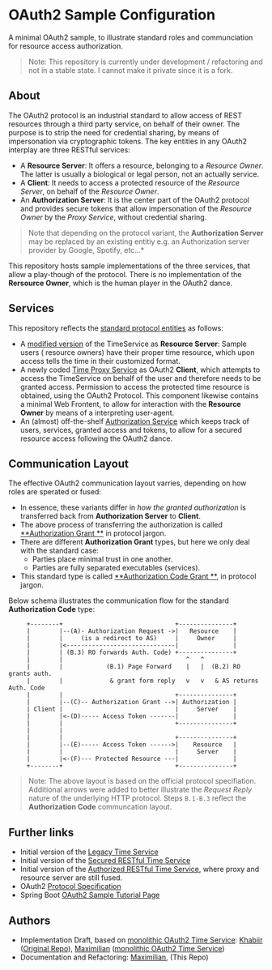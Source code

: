 # OAuth2 Sample Configuration

A minimal OAuth2 sample, to illustrate standard roles and communciation for resource access
authorization.

> Note: This repository is currently under development / refactoring and not in a stable state. I
> cannot make it private since it is a fork.

## About

The OAuth2 protocol is an industrial standard to allow access of REST resources through a third
party service, on behalf of their owner. The purpose is to strip the need for credential sharing, by
means of impersonation via cryptographic tokens.
The key entities in any OAuth2 interplay are three RESTful services:

* A **Resource Server**: It offers a resource, belonging to a *Resource Owner*. The latter is
  usually a biological or legal person, not an actually service.
* A **Client**: It needs to access a protected resource of the *Resource Server*, on behalf of the
  *Resource Owner*.
* An **Authorization Server**: It is the center part of the OAuth2 protocol and provides secure
  tokens that allow impersonation of the *Resource Owner* by the *Proxy Service*, without credential
  sharing.

> Note that depending on the protocol variant, the **Authorization Server** may be replaced by an
> existing entitiy e.g. an Authorization server provider by Google, Spotify, etc...*

This repository hosts sample implementations of the three services, that allow a play-though of the
protocol. There is no implementation of the **Rersource Owner**, which is the human player in the
OAuth2 dance.

## Services

This repository reflects the [standard protocol entities](#about) as follows:

* A [modified version](ResourceServer) of the TimeService as **Resource Server**: Sample users (
  resource owners) have their proper time resource, which upon access tells the time in their
  customized format.
* A newly coded [Time Proxy Service](Client) as OAuth2 **Client**, which attempts to access the
  TimeService on behalf of the user and therefore needs to be granted access. Permission to access the protected time resource is obtained, using the OAuth2
  Protocol. This component likewise contains a minimal Web Frontent, to allow for interaction with
  the **Resource Owner** by means of a interpreting user-agent.
* An (almost) off-the-shelf [Authorization Service](AuthorizationServer) which keeps track of users,
  services, granted access and tokens, to allow for a secured resource access following the OAuth2
  dance.

## Communication Layout

The effective OAuth2 communication layout varries, depending on how roles are sperated or fused:

* In essence, these variants differ in *how the granted authorization* is transferred back from
  **Authorization Server** to **Client**.
* The above process of transferring the authorization is called [**Authorization Grant
  **](https://datatracker.ietf.org/doc/html/rfc6749#section-1.3) in protocol jargon.
* There are different **Authorization Grant** types, but here we only deal with the standard case:
    * Parties place minimal trust in one another.
    * Parties are fully separated executables (services).
* This standard type is called [**Authorization Code Grant
  **](https://datatracker.ietf.org/doc/html/rfc6749#section-4.1), in protocol jargon.

Below schema illustrates the communication flow for the standard **Authorization Code** type:

```
     +--------+                               +---------------+
     |        |--(A)- Authorization Request ->|   Resource    |
     |        |     (is a redirect to AS)     |     Owner     |
     |        |<------------------------------|               |
     |        | (B.3) RO forwards Auth. Code) +---------------+
     |        |                                  ^   ^
     |        |            (B.1) Page Forward    |   |  (B.2) RO grants auth.
     |        |             & grant form reply   v   v   & AS returns Auth. Code
     |        |                               +---------------+
     |        |--(C)-- Authorization Grant -->| Authorization |
     | Client |                               |     Server    |
     |        |<-(D)----- Access Token -------|               |
     |        |                               +---------------+
     |        |
     |        |                               +---------------+
     |        |--(E)----- Access Token ------>|    Resource   |
     |        |                               |     Server    |
     |        |<-(F)--- Protected Resource ---|               |
     +--------+                               +---------------+
```

> Note: The above layout is based on the official protocol specifiation. Additional arrows were
> added to better illustrate the *Request Reply* nature of the underlying HTTP protocol.
> Steps ```B.1-B.3``` reflect the **Authorization Code** communcation layout.

## Further links

* Initial version of the [Legacy Time Service](https://github.com/m5c/TimeServiceLegacy)
* Initial version of the [Secured RESTful Time Service](https://github.com/m5c/OAuth2SpringBootDemo)
* Initial version of
  the [Authorized RESTful Time Service](https://github.com/m5c/TimeServiceOAuth2Modular), where
  proxy and resource server are still fused.
* OAuth2 [Protocol Specification](https://datatracker.ietf.org/doc/html/rfc6749#section-4.1)
* Spring
  Boot [OAuth2 Sample Tutorial Page](https://howtodoinjava.com/spring-boot2/oauth2-auth-server/)

## Authors

* Implementation Draft, based
  on [monolithic OAuth2 Time Service](https://github.com/m5c/OAuth2SpringBootDemo): [Khabiir](https://github.com/khabiirk) ([Original Repo](https://github.com/khabiirk/OAuthExample)), [Maximilian](https://www.cs.mcgill.ca/~mschie3/) ([monolithic OAuth2 Time Service](https://github.com/m5c/OAuth2SpringBootDemo))
* Documentation and Refactoring: [Maximilian](https://www.cs.mcgill.ca/~mschie3/), (This Repo)
